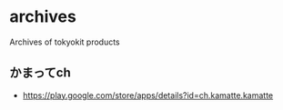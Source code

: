 # archives
Archives of tokyokit products

## かまってch
 * https://play.google.com/store/apps/details?id=ch.kamatte.kamatte
